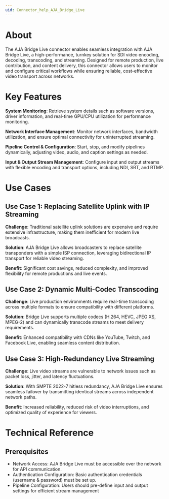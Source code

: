 ```yaml
---
uid: Connector_help_AJA_Bridge_Live
---
```


# About

The AJA Bridge Live connector enables seamless integration with AJA Bridge Live, a high-performance, turnkey solution for SDI video encoding, decoding, transcoding, and streaming. 
Designed for remote production, live contribution, and content delivery, this connector allows users to monitor and configure critical workflows while ensuring reliable, cost-effective video transport across networks.

# Key Features

**System Monitoring**: Retrieve system details such as software versions, driver information, and real-time GPU/CPU utilization for performance monitoring.

**Network Interface Management**: Monitor network interfaces, bandwidth utilization, and ensure optimal connectivity for uninterrupted streaming.

**Pipeline Control & Configuration**: Start, stop, and modify pipelines dynamically, adjusting video, audio, and caption settings as needed.

**Input & Output Stream Management**: Configure input and output streams with flexible encoding and transport options, including NDI, SRT, and RTMP.

# Use Cases

## Use Case 1: Replacing Satellite Uplink with IP Streaming

**Challenge**: Traditional satellite uplink solutions are expensive and require extensive infrastructure, making them inefficient for modern live broadcasts.

**Solution**: AJA Bridge Live allows broadcasters to replace satellite transponders with a simple ISP connection, leveraging bidirectional IP transport for reliable video streaming.

**Benefit**: Significant cost savings, reduced complexity, and improved flexibility for remote productions and live events.

## Use Case 2: Dynamic Multi-Codec Transcoding

**Challenge**: Live production environments require real-time transcoding across multiple formats to ensure compatibility with different platforms.

**Solution**: Bridge Live supports multiple codecs (H.264, HEVC, JPEG XS, MPEG-2) and can dynamically transcode streams to meet delivery requirements.

**Benefit**: Enhanced compatibility with CDNs like YouTube, Twitch, and Facebook Live, enabling seamless content distribution.

## Use Case 3: High-Redundancy Live Streaming

**Challenge**: Live video streams are vulnerable to network issues such as packet loss, jitter, and latency fluctuations.

**Solution**: With SMPTE 2022-7 hitless redundancy, AJA Bridge Live ensures seamless failover by transmitting identical streams across independent network paths.

**Benefit**: Increased reliability, reduced risk of video interruptions, and optimized quality of experience for viewers.

# Technical Reference

## Prerequisites

* Network Access: AJA Bridge Live must be accessible over the network for API communication.
* Authentication Configuration: Basic authentication credentials (username & password) must be set up.
* Pipeline Configuration: Users should pre-define input and output settings for efficient stream management